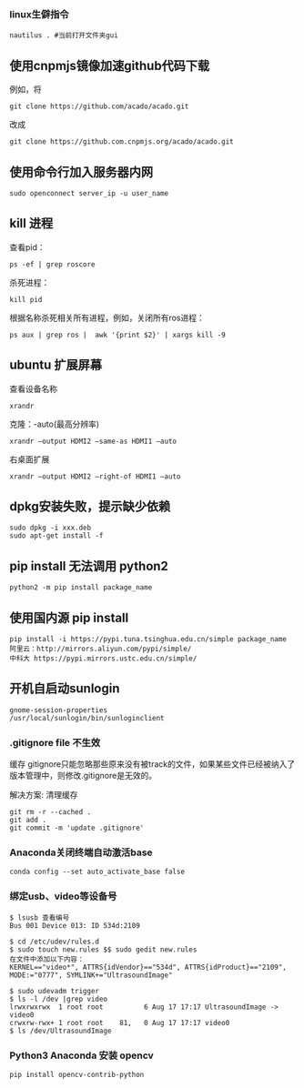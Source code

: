 ### linux生僻指令

```
nautilus . #当前打开文件夹gui
```

## 使用cnpmjs镜像加速github代码下载

例如，将

```
git clone https://github.com/acado/acado.git
```

改成

```
git clone https://github.com.cnpmjs.org/acado/acado.git
```

##  使用命令行加入服务器内网

```
sudo openconnect server_ip -u user_name
```

##  kill 进程

查看pid：

```
ps -ef | grep roscore
```

杀死进程：

```
kill pid
```

根据名称杀死相关所有进程，例如，关闭所有ros进程：

```
ps aux | grep ros |  awk '{print $2}' | xargs kill -9
```

## ubuntu 扩展屏幕

查看设备名称

```
xrandr
```

克隆：-auto(最高分辨率)

```
xrandr –output HDMI2 –same-as HDMI1 –auto
```

右桌面扩展

```
xrandr –output HDMI2 –right-of HDMI1 –auto
```

## dpkg安装失败，提示缺少依赖

```
sudo dpkg -i xxx.deb
sudo apt-get install -f
```

## pip install 无法调用 python2

```
python2 -m pip install package_name
```

## 使用国内源 pip install

```
pip install -i https://pypi.tuna.tsinghua.edu.cn/simple package_name
阿里云：http://mirrors.aliyun.com/pypi/simple/
中科大 https://pypi.mirrors.ustc.edu.cn/simple/
```

## 开机自启动sunlogin

```
gnome-session-properties
/usr/local/sunlogin/bin/sunloginclient
```

### .gitignore file 不生效

缓存 gitignore只能忽略那些原来没有被track的文件，如果某些文件已经被纳入了版本管理中，则修改.gitignore是无效的。

解决方案: 清理缓存

```
git rm -r --cached .
git add .
git commit -m 'update .gitignore'
```

### Anaconda关闭终端自动激活base

```
conda config --set auto_activate_base false
```

### 绑定usb、video等设备号

```
$ lsusb 查看编号
Bus 001 Device 013: ID 534d:2109 

$ cd /etc/udev/rules.d
$ sudo touch new.rules $$ sudo gedit new.rules
在文件中添加以下内容：
KERNEL=="video*", ATTRS{idVendor}=="534d", ATTRS{idProduct}=="2109", MODE:="0777", SYMLINK+="UltrasoundImage"

$ sudo udevadm trigger
$ ls -l /dev |grep video
lrwxrwxrwx  1 root root          6 Aug 17 17:17 UltrasoundImage -> video0
crwxrw-rwx+ 1 root root    81,   0 Aug 17 17:17 video0
$ ls /dev/UltrasoundImage
```

### Python3 Anaconda 安装 opencv

```
pip install opencv-contrib-python
```




